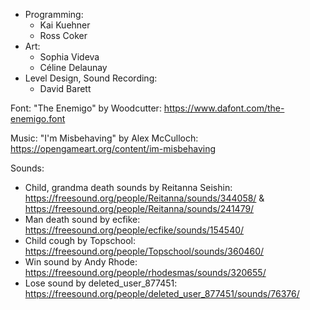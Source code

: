 - Programming:
  - Kai Kuehner
  - Ross Coker
- Art:
  - Sophia Videva
  - Céline Delaunay
- Level Design, Sound Recording:
  - David Barett

Font: "The Enemigo" by Woodcutter: https://www.dafont.com/the-enemigo.font

Music: "I'm Misbehaving" by Alex McCulloch: https://opengameart.org/content/im-misbehaving

Sounds:
- Child, grandma death sounds by Reitanna Seishin: https://freesound.org/people/Reitanna/sounds/344058/ & https://freesound.org/people/Reitanna/sounds/241479/
- Man death sound by ecfike: https://freesound.org/people/ecfike/sounds/154540/
- Child cough by Topschool: https://freesound.org/people/Topschool/sounds/360460/
- Win sound by Andy Rhode: https://freesound.org/people/rhodesmas/sounds/320655/
- Lose sound by deleted_user_877451: https://freesound.org/people/deleted_user_877451/sounds/76376/

